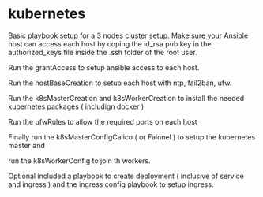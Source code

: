 # kubernetes
Basic playbook setup for a 3 nodes cluster setup. Make sure your Ansible host can access each host by coping the id_rsa.pub key in the authorized_keys file inside the .ssh folder of the root user.

Run the grantAccess to setup ansible access to each host.

Run the hostBaseCreation to setup each host with ntp, fail2ban, ufw.

Run the k8sMasterCreation and k8sWorkerCreation to install the needed kubernetes packages ( includign docker )

Run the ufwRules to allow the required ports on each host

Finally run the k8sMasterConfigCalico ( or Falnnel ) to setup the kubernetes master and

run the k8sWorkerConfig to join th workers.

Optional included a playbook to create deployment ( inclusive of service and ingress ) and the ingress config playbook to setup ingress.
